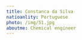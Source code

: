 ```yaml
---
title: Constanca da Silva
natioanlity: Portuguese
photo: /img/51.jpg
aboutme: Chemical engineer
---
```


